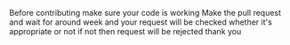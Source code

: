 Before contributing make sure your code is working 
Make the pull request and wait for around week and your request will be checked whether it's appropriate or not if not then request will be rejected 
thank you
